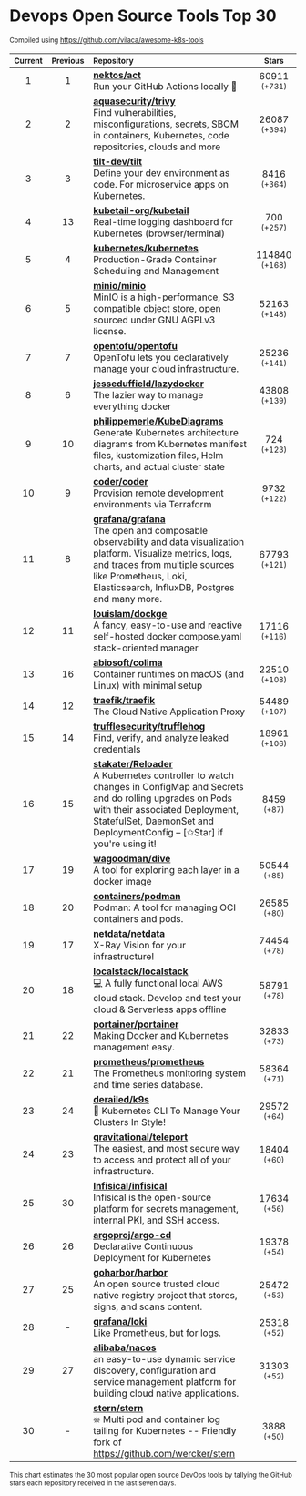 # Devops Open Source Tools Top 30
<sup>Compiled using https://github.com/vilaca/awesome-k8s-tools</sup>
<div align="center">

|<sub>Current</sub>|<sub>Previous</sub>|<sub>Repository</sub>|<sub>Stars</sub>|
|:---:|:---:|:---|:---:|
|1|1|[**nektos/act**](https://github.com/nektos/act)<br/>Run your GitHub Actions locally 🚀|60911 <sup>(+731)</sup>|
|2|2|[**aquasecurity/trivy**](https://github.com/aquasecurity/trivy)<br/>Find vulnerabilities, misconfigurations, secrets, SBOM in containers, Kubernetes, code repositories, clouds and more|26087 <sup>(+394)</sup>|
|3|3|[**tilt-dev/tilt**](https://github.com/tilt-dev/tilt)<br/>Define your dev environment as code. For microservice apps on Kubernetes.|8416 <sup>(+364)</sup>|
|4|13|[**kubetail-org/kubetail**](https://github.com/kubetail-org/kubetail)<br/>Real-time logging dashboard for Kubernetes (browser/terminal)|700 <sup>(+257)</sup>|
|5|4|[**kubernetes/kubernetes**](https://github.com/kubernetes/kubernetes)<br/>Production-Grade Container Scheduling and Management|114840 <sup>(+168)</sup>|
|6|5|[**minio/minio**](https://github.com/minio/minio)<br/>MinIO is a high-performance, S3 compatible object store, open sourced under GNU AGPLv3 license.|52163 <sup>(+148)</sup>|
|7|7|[**opentofu/opentofu**](https://github.com/opentofu/opentofu)<br/>OpenTofu lets you declaratively manage your cloud infrastructure.|25236 <sup>(+141)</sup>|
|8|6|[**jesseduffield/lazydocker**](https://github.com/jesseduffield/lazydocker)<br/>The lazier way to manage everything docker|43808 <sup>(+139)</sup>|
|9|10|[**philippemerle/KubeDiagrams**](https://github.com/philippemerle/KubeDiagrams)<br/>Generate Kubernetes architecture diagrams from Kubernetes manifest files, kustomization files, Helm charts, and actual cluster state|724 <sup>(+123)</sup>|
|10|9|[**coder/coder**](https://github.com/coder/coder)<br/>Provision remote development environments via Terraform|9732 <sup>(+122)</sup>|
|11|8|[**grafana/grafana**](https://github.com/grafana/grafana)<br/>The open and composable observability and data visualization platform. Visualize metrics, logs, and traces from multiple sources like Prometheus, Loki, Elasticsearch, InfluxDB, Postgres and many more. |67793 <sup>(+121)</sup>|
|12|11|[**louislam/dockge**](https://github.com/louislam/dockge)<br/>A fancy, easy-to-use and reactive self-hosted docker compose.yaml stack-oriented manager|17116 <sup>(+116)</sup>|
|13|16|[**abiosoft/colima**](https://github.com/abiosoft/colima)<br/>Container runtimes on macOS (and Linux) with minimal setup|22510 <sup>(+108)</sup>|
|14|12|[**traefik/traefik**](https://github.com/traefik/traefik)<br/>The Cloud Native Application Proxy|54489 <sup>(+107)</sup>|
|15|14|[**trufflesecurity/trufflehog**](https://github.com/trufflesecurity/trufflehog)<br/>Find, verify, and analyze leaked credentials|18961 <sup>(+106)</sup>|
|16|15|[**stakater/Reloader**](https://github.com/stakater/Reloader)<br/>A Kubernetes controller to watch changes in ConfigMap and Secrets and do rolling upgrades on Pods with their associated Deployment, StatefulSet, DaemonSet and DeploymentConfig – [✩Star] if you're using it!|8459 <sup>(+87)</sup>|
|17|19|[**wagoodman/dive**](https://github.com/wagoodman/dive)<br/>A tool for exploring each layer in a docker image|50544 <sup>(+85)</sup>|
|18|20|[**containers/podman**](https://github.com/containers/podman)<br/>Podman: A tool for managing OCI containers and pods.|26585 <sup>(+80)</sup>|
|19|17|[**netdata/netdata**](https://github.com/netdata/netdata)<br/>X-Ray Vision for your infrastructure!|74454 <sup>(+78)</sup>|
|20|18|[**localstack/localstack**](https://github.com/localstack/localstack)<br/>💻 A fully functional local AWS cloud stack. Develop and test your cloud & Serverless apps offline|58791 <sup>(+78)</sup>|
|21|22|[**portainer/portainer**](https://github.com/portainer/portainer)<br/>Making Docker and Kubernetes management easy.|32833 <sup>(+73)</sup>|
|22|21|[**prometheus/prometheus**](https://github.com/prometheus/prometheus)<br/>The Prometheus monitoring system and time series database.|58364 <sup>(+71)</sup>|
|23|24|[**derailed/k9s**](https://github.com/derailed/k9s)<br/>🐶 Kubernetes CLI To Manage Your Clusters In Style!|29572 <sup>(+64)</sup>|
|24|23|[**gravitational/teleport**](https://github.com/gravitational/teleport)<br/>The easiest, and most secure way to access and protect all of your infrastructure.|18404 <sup>(+60)</sup>|
|25|30|[**Infisical/infisical**](https://github.com/Infisical/infisical)<br/>Infisical is the open-source platform for secrets management, internal PKI, and SSH access.|17634 <sup>(+56)</sup>|
|26|26|[**argoproj/argo-cd**](https://github.com/argoproj/argo-cd)<br/>Declarative Continuous Deployment for Kubernetes|19378 <sup>(+54)</sup>|
|27|25|[**goharbor/harbor**](https://github.com/goharbor/harbor)<br/>An open source trusted cloud native registry project that stores, signs, and scans content.|25472 <sup>(+53)</sup>|
|28|-|[**grafana/loki**](https://github.com/grafana/loki)<br/>Like Prometheus, but for logs.|25318 <sup>(+52)</sup>|
|29|27|[**alibaba/nacos**](https://github.com/alibaba/nacos)<br/>an easy-to-use dynamic service discovery, configuration and service management platform for building cloud native applications.|31303 <sup>(+52)</sup>|
|30|-|[**stern/stern**](https://github.com/stern/stern)<br/>⎈ Multi pod and container log tailing for Kubernetes -- Friendly fork of https://github.com/wercker/stern|3888 <sup>(+50)</sup>|


</div>

<sub>This chart estimates the 30 most popular open source DevOps tools by tallying the GitHub stars each repository received in the last seven days.</sub>

